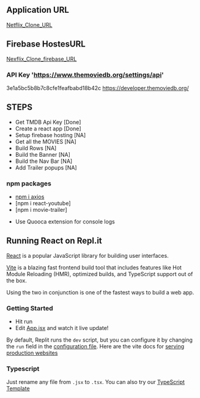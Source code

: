 ## Application URL
[Netflix_Clone_URL](https://netflixclone.ravi1626.repl.co/)
## Firebase HostesURL
[Nexflix_Clone_firebase_URL](https://nexflixclone-c79fe.web.app/)

### API Key 'https://www.themoviedb.org/settings/api'
3e1a5bc5b8b7c8cfe1feafbabd18b42c
https://developer.themoviedb.org/

## STEPS 
- Get TMDB Api Key [Done]
- Create a react app [Done]
- Setup firebase hosting [NA]
- Get all the MOVIES [NA]
- Build Rows [NA]
- Build the Banner [NA]
- Build the Nav Bar [NA]
- Add Trailer popups [NA]

### npm packages
- [npm i axios](https://www.npmjs.com/package/axios)
- [npm i react-youtube]
- [npm i movie-trailer]

* Use Quooca extension for console logs
## Running React on Repl.it

[React](https://reactjs.org/) is a popular JavaScript library for building user interfaces.

[Vite](https://vitejs.dev/) is a blazing fast frontend build tool that includes features like Hot Module Reloading (HMR), optimized builds, and TypeScript support out of the box.

Using the two in conjunction is one of the fastest ways to build a web app.

### Getting Started
- Hit run
- Edit [App.jsx](#src/App.jsx) and watch it live update!

By default, Replit runs the `dev` script, but you can configure it by changing the `run` field in the [configuration file](#.replit). Here are the vite docs for [serving production websites](https://vitejs.dev/guide/build.html)

### Typescript

Just rename any file from `.jsx` to `.tsx`. You can also try our [TypeScript Template](https://replit.com/@replit/React-TypeScript)